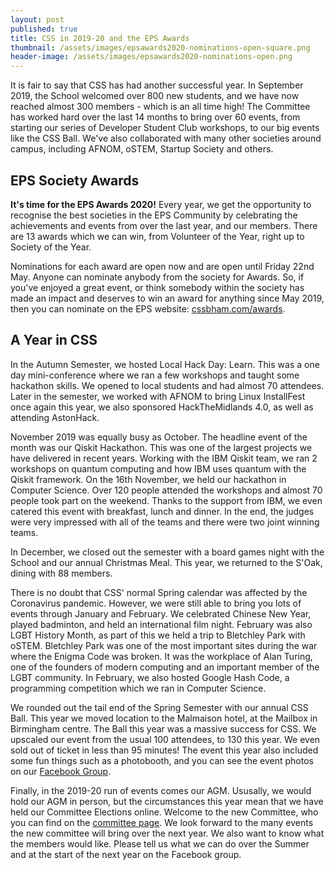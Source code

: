 ```yaml
---
layout: post
published: true
title: CSS in 2019-20 and the EPS Awards
thumbnail: /assets/images/epsawards2020-nominations-open-square.png
header-image: /assets/images/epsawards2020-nominations-open.png
---
```


It is fair to say that CSS has had another successful year. In September 2019, the School welcomed over 800 new students, and we have now reached almost 300 members - which is an all time high! The Committee has worked hard over the last 14 months to bring over 60 events, from starting our series of Developer Student Club workshops, to our big events like the CSS Ball. We've also collaborated with many other societies around campus, including AFNOM, oSTEM, Startup Society and others.

## EPS Society Awards
**It's time for the EPS Awards 2020!** Every year, we get the opportunity to recognise the best societies in the EPS Community by celebrating the achievements and events from over the last year, and our members. There are 13 awards which we can win, from Volunteer of the Year, right up to Society of the Year.

Nominations for each award are open now and are open until Friday 22nd May. Anyone can nominate anybody from the society for Awards. So, if you've enjoyed a great event, or think somebody within the society has made an impact and deserves to win an award for anything since May 2019, then you can nominate on the EPS website: [cssbham.com/awards](https://cssbham.com/awards).

## A Year in CSS
In the Autumn Semester, we hosted Local Hack Day: Learn. This was a one day mini-conference where we ran a few workshops and taught some hackathon skills. We opened to local students and had almost 70 attendees. Later in the semester, we worked with AFNOM to bring Linux InstallFest once again this year, we also sponsored HackTheMidlands 4.0, as well as attending AstonHack.

November 2019 was equally busy as October. The headline event of the month was our Qiskit Hackathon. This was one of the largest projects we have delivered in recent years. Working with the IBM Qiskit team, we ran 2 workshops on quantum computing and how IBM uses quantum with the Qiskit framework. On the 16th November, we held our hackathon in Computer Science. Over 120 people attended the workshops and almost 70 people took part on the weekend. Thanks to the support from IBM, we even catered this event with breakfast, lunch and dinner. In the end, the judges were very impressed with all of the teams and there were two joint winning teams.

In December, we closed out the semester with a board games night with the School and our annual Christmas Meal. This year, we returned to the S'Oak, dining with 88 members.

There is no doubt that CSS' normal Spring calendar was affected by the Coronavirus pandemic. However, we were still able to bring you lots of events through January and February. We celebrated Chinese New Year, played badminton, and held an international film night. February was also LGBT History Month, as part of this we held a trip to Bletchley Park with oSTEM. Bletchley Park was one of the most important sites during the war where the Enigma Code was broken. It was the workplace of Alan Turing, one of the founders of modern computing and an important member of the LGBT community. In February, we also hosted Google Hash Code, a programming competition which we ran in Computer Science.

We rounded out the tail end of the Spring Semester with our annual CSS Ball. This year we moved location to the Malmaison hotel, at the Mailbox in Birmingham centre. The Ball this year was a massive success for CSS. We upscaled our event from the usual 100 attendees, to 130 this year. We even sold out of ticket in less than 95 minutes! The event this year also included some fun things such as a photobooth, and you can see the event photos on our [Facebook Group](https://www.facebook.com/media/set/?set=oa.2609144112656487).

Finally, in the 2019-20 run of events comes our AGM. Ususally, we would hold our AGM in person, but the circumstances this year mean that we have held our Committee Elections online. Welcome to the new Committee, who you can find on the [committee page](http://cssbham.com/committee). We look forward to the many events the new committee will bring over the next year. We also want to know what the members would like. Please tell us what we can do over the Summer and at the start of the next year on the Facebook group.
